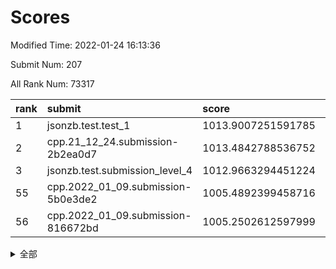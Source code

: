 # Scores

Modified Time: 2022-01-24 16:13:36

Submit Num: 207

All Rank Num: 73317

| rank |               submit               |       score        |       sigma        | pk_num |
| :--- | :--------------------------------- | :----------------- | :----------------- | :----- |
| 1    | jsonzb.test.test_1                 | 1013.9007251591785 | 0.8284356782269157 | 1417   |
| 2    | cpp.21_12_24.submission-2b2ea0d7   | 1013.4842788536752 | 0.8277744093583935 | 1416   |
| 3    | jsonzb.test.submission_level_4     | 1012.9663294451224 | 0.796603859943495  | 1421   |
| 55   | cpp.2022_01_09.submission-5b0e3de2 | 1005.4892399458716 | 0.7254070474090379 | 1420   |
| 56   | cpp.2022_01_09.submission-816672bd | 1005.2502612597999 | 0.7210769451681563 | 1417   |


<details>
<summary>全部</summary>

| rank |                 submit                 |       score        |       sigma        | pk_num |
| :--- | :------------------------------------- | :----------------- | :----------------- | :----- |
| 1    | jsonzb.test.test_1                     | 1013.9007251591785 | 0.8284356782269157 | 1417   |
| 2    | cpp.21_12_24.submission-2b2ea0d7       | 1013.4842788536752 | 0.8277744093583935 | 1416   |
| 3    | jsonzb.test.submission_level_4         | 1012.9663294451224 | 0.796603859943495  | 1421   |
| 4    | gobigger.level_3.submission_level_3_1  | 1011.7980560758198 | 0.8106252351892539 | 1414   |
| 5    | gobigger.level_3.submission_level_3_0  | 1011.6139512940204 | 0.7979014478503227 | 1419   |
| 6    | gobigger.level_3.submission_level_3_6  | 1010.9943452476923 | 0.7999459255760007 | 1417   |
| 7    | gobigger.level_3.submission_level_3_26 | 1010.8152067870242 | 0.7780115116927245 | 1413   |
| 8    | gobigger.level_3.submission_level_3_3  | 1010.7788843745475 | 0.7708403724651226 | 1419   |
| 9    | gobigger.level_3.submission_level_3_7  | 1010.7741263969814 | 0.7806620319219699 | 1414   |
| 10   | gobigger.level_3.submission_level_3_41 | 1010.6818112347042 | 0.7468031715372622 | 1415   |
| 11   | gobigger.level_3.submission_level_3_45 | 1010.6016315230413 | 0.7988336250001161 | 1420   |
| 12   | gobigger.level_3.submission_level_3_21 | 1010.5817700525055 | 0.7792484700678012 | 1415   |
| 13   | gobigger.level_3.submission_level_3_39 | 1010.5753408291912 | 0.7561669087760896 | 1415   |
| 14   | gobigger.level_3.submission_level_3_13 | 1010.4642494534394 | 0.7626580196237847 | 1417   |
| 15   | gobigger.level_3.submission_level_3_27 | 1010.4246188290214 | 0.7468780552840658 | 1421   |
| 16   | gobigger.level_3.submission_level_3_31 | 1010.3527285592436 | 0.7704955193065918 | 1416   |
| 17   | gobigger.level_3.submission_level_3_47 | 1010.3435229816683 | 0.7669494432521144 | 1417   |
| 18   | gobigger.level_3.submission_level_3_33 | 1010.263705138775  | 0.7630730175540976 | 1415   |
| 19   | gobigger.level_3.submission_level_3_38 | 1010.1831729389171 | 0.756690597247609  | 1414   |
| 20   | gobigger.level_3.submission_level_3_8  | 1010.0965806534269 | 0.7549452846388571 | 1416   |
| 21   | gobigger.level_3.submission_level_3_30 | 1010.0718158441219 | 0.7768550456038302 | 1411   |
| 22   | gobigger.level_3.submission_level_3_10 | 1010.0612093554142 | 0.7593731981907248 | 1413   |
| 23   | gobigger.level_3.submission_level_3_46 | 1009.9303588669525 | 0.7499239609762934 | 1414   |
| 24   | gobigger.level_3.submission_level_3_49 | 1009.8409956808508 | 0.7591475844583717 | 1413   |
| 25   | gobigger.level_3.submission_level_3_15 | 1009.720074721957  | 0.755856493542202  | 1409   |
| 26   | gobigger.level_3.submission_level_3_28 | 1009.708660848985  | 0.7588446370618893 | 1420   |
| 27   | gobigger.level_3.submission_level_3_11 | 1009.7002693911749 | 0.7685925358422014 | 1410   |
| 28   | gobigger.level_3.submission_level_3_35 | 1009.5841915569304 | 0.7482805004383672 | 1419   |
| 29   | gobigger.level_3.submission_level_3_40 | 1009.5353821089163 | 0.7386567887149916 | 1421   |
| 30   | gobigger.level_3.submission_level_3_17 | 1009.5192911805673 | 0.7438923752678064 | 1420   |
| 31   | gobigger.level_3.submission_level_3_14 | 1009.4696493169168 | 0.7565357721754379 | 1416   |
| 32   | gobigger.level_3.submission_level_3_29 | 1009.4386828097932 | 0.753248376259177  | 1417   |
| 33   | gobigger.level_3.submission_level_3_34 | 1009.3951633261177 | 0.7316909535288529 | 1412   |
| 34   | gobigger.level_3.submission_level_3_43 | 1009.2936729294408 | 0.7374380319513067 | 1419   |
| 35   | gobigger.level_3.submission_level_3_36 | 1009.267797768872  | 0.7773710905184813 | 1418   |
| 36   | gobigger.level_3.submission_level_3_20 | 1009.2675970281255 | 0.7488100797587917 | 1418   |
| 37   | gobigger.level_3.submission_level_3_37 | 1009.2625113777244 | 0.7568429330538596 | 1417   |
| 38   | gobigger.level_3.submission_level_3_16 | 1009.2061439398876 | 0.7569090211809114 | 1422   |
| 39   | gobigger.level_3.submission_level_3_48 | 1009.1931870536115 | 0.7416029883576848 | 1415   |
| 40   | gobigger.level_3.submission_level_3_9  | 1009.162569047857  | 0.7419359311785895 | 1418   |
| 41   | gobigger.level_3.submission_level_3_22 | 1009.0808852495978 | 0.773344366639887  | 1421   |
| 42   | gobigger.level_3.submission_level_3_2  | 1008.9536319629577 | 0.7450875199317879 | 1418   |
| 43   | gobigger.level_3.submission_level_3_32 | 1008.9042405163216 | 0.7529702350737022 | 1418   |
| 44   | gobigger.level_3.submission_level_3_5  | 1008.8861471130895 | 0.7609692429876544 | 1417   |
| 45   | gobigger.level_3.submission_level_3_4  | 1008.8688339912138 | 0.7776555152252529 | 1416   |
| 46   | gobigger.level_3.submission_level_3_19 | 1008.8436999198216 | 0.7509211173066644 | 1420   |
| 47   | gobigger.level_3.submission_level_3_42 | 1008.8280078398053 | 0.7610741210387376 | 1417   |
| 48   | gobigger.level_3.submission_level_3_23 | 1008.8023382063823 | 0.7493736646521112 | 1416   |
| 49   | gobigger.level_3.submission_level_3_44 | 1008.778014252015  | 0.7436312289067543 | 1413   |
| 50   | gobigger.level_3.submission_level_3_12 | 1008.7550719388952 | 0.7510445671026824 | 1418   |
| 51   | gobigger.level_3.submission_level_3_24 | 1008.3810971780373 | 0.7401463836874066 | 1415   |
| 52   | gobigger.level_3.submission_level_3_25 | 1008.2295512158963 | 0.7389974334277475 | 1415   |
| 53   | gobigger.level_3.submission_level_3_18 | 1007.9562043075218 | 0.7611472168314245 | 1420   |
| 54   | gobigger.level_1.submission_level_1_23 | 1005.7104138618668 | 0.7149908096526644 | 1422   |
| 55   | cpp.2022_01_09.submission-5b0e3de2     | 1005.4892399458716 | 0.7254070474090379 | 1420   |
| 56   | cpp.2022_01_09.submission-816672bd     | 1005.2502612597999 | 0.7210769451681563 | 1417   |
| 57   | gobigger.level_1.submission_level_1_35 | 1004.8270873205037 | 0.7236376673587792 | 1411   |
| 58   | gobigger.level_1.submission_level_1_32 | 1004.8025494657643 | 0.7236064070811445 | 1420   |
| 59   | gobigger.level_1.submission_level_1_6  | 1004.5562960133528 | 0.7189732151378248 | 1420   |
| 60   | gobigger.level_1.submission_level_1_7  | 1004.3329203139066 | 0.7134988812522507 | 1418   |
| 61   | gobigger.level_1.submission_level_1_22 | 1004.2002696512963 | 0.7133696188774004 | 1420   |
| 62   | gobigger.level_1.submission_level_1_36 | 1004.1005441135376 | 0.7163202367292303 | 1416   |
| 63   | gobigger.level_1.submission_level_1_48 | 1004.0961251248596 | 0.7190892489726197 | 1414   |
| 64   | gobigger.level_1.submission_level_1_38 | 1003.9532953445234 | 0.7188454314126331 | 1416   |
| 65   | gobigger.level_1.submission_level_1_8  | 1003.9159650658687 | 0.7146817223083741 | 1417   |
| 66   | gobigger.level_1.submission_level_1_42 | 1003.8523118899798 | 0.7201637874546897 | 1421   |
| 67   | gobigger.level_1.submission_level_1_0  | 1003.8068255710688 | 0.7150854182601859 | 1418   |
| 68   | gobigger.level_1.submission_level_1_41 | 1003.7919266949035 | 0.7186910022791166 | 1416   |
| 69   | gobigger.level_1.submission_level_1_9  | 1003.7673286652221 | 0.7134253709152147 | 1418   |
| 70   | gobigger.level_1.submission_level_1_27 | 1003.7413108879814 | 0.7145416080390367 | 1413   |
| 71   | gobigger.level_1.submission_level_1_5  | 1003.7344288849025 | 0.7204254199188699 | 1416   |
| 72   | gobigger.level_1.submission_level_1_1  | 1003.7279849640393 | 0.713853588178186  | 1420   |
| 73   | gobigger.level_1.submission_level_1_10 | 1003.7132465912371 | 0.7304857025181654 | 1422   |
| 74   | gobigger.level_1.submission_level_1_16 | 1003.6636600225314 | 0.7192481068942376 | 1418   |
| 75   | gobigger.level_1.submission_level_1_26 | 1003.6444682843174 | 0.7189064827860061 | 1416   |
| 76   | gobigger.level_1.submission_level_1_34 | 1003.5392536211464 | 0.7220411165700702 | 1410   |
| 77   | gobigger.level_1.submission_level_1_46 | 1003.5054013595335 | 0.7181552646110057 | 1413   |
| 78   | gobigger.level_1.submission_level_1_2  | 1003.4639323275645 | 0.7184305493583081 | 1415   |
| 79   | gobigger.level_1.submission_level_1_43 | 1003.4530874460107 | 0.7264604416733949 | 1417   |
| 80   | gobigger.level_1.submission_level_1_49 | 1003.4179193069939 | 0.715462409137474  | 1413   |
| 81   | gobigger.level_1.submission_level_1_37 | 1003.3726094465801 | 0.7242095944041886 | 1415   |
| 82   | gobigger.level_1.submission_level_1_11 | 1003.3555461546357 | 0.7095881433086991 | 1416   |
| 83   | gobigger.level_1.submission_level_1_19 | 1003.243596691501  | 0.7142438348749982 | 1416   |
| 84   | gobigger.level_1.submission_level_1_28 | 1003.2218540125568 | 0.7263116414586852 | 1411   |
| 85   | gobigger.level_1.submission_level_1_21 | 1003.197418363461  | 0.7166701239639401 | 1415   |
| 86   | gobigger.level_1.submission_level_1_12 | 1003.194796123404  | 0.7138181864892368 | 1412   |
| 87   | gobigger.level_1.submission_level_1_20 | 1003.1303308632145 | 0.7099805364525161 | 1418   |
| 88   | gobigger.level_1.submission_level_1_44 | 1003.1090510864907 | 0.7073336045761659 | 1418   |
| 89   | gobigger.level_1.submission_level_1_4  | 1003.0567718856872 | 0.7139920044402108 | 1422   |
| 90   | gobigger.level_1.submission_level_1_25 | 1002.9181002355264 | 0.7085308918955522 | 1417   |
| 91   | gobigger.level_1.submission_level_1_45 | 1002.8654364341644 | 0.7205813224211705 | 1413   |
| 92   | gobigger.level_1.submission_level_1_40 | 1002.7648307797771 | 0.7145641129769358 | 1411   |
| 93   | gobigger.level_1.submission_level_1_18 | 1002.7335049478428 | 0.7182902167155811 | 1417   |
| 94   | gobigger.level_1.submission_level_1_33 | 1002.7316564960091 | 0.7112633575498253 | 1419   |
| 95   | gobigger.level_1.submission_level_1_14 | 1002.641061580089  | 0.7213527400635067 | 1416   |
| 96   | gobigger.level_1.submission_level_1_29 | 1002.5879356166997 | 0.7119836574891195 | 1418   |
| 97   | gobigger.level_1.submission_level_1_17 | 1002.5818249499828 | 0.7150397997071184 | 1413   |
| 98   | gobigger.level_1.submission_level_1_3  | 1002.5352321129253 | 0.7151779563393541 | 1416   |
| 99   | gobigger.level_1.submission_level_1_47 | 1002.5115134572005 | 0.7195991215511022 | 1417   |
| 100  | gobigger.level_1.submission_level_1_31 | 1002.4336830297168 | 0.7028541847783516 | 1419   |
| 101  | gobigger.level_1.submission_level_1_39 | 1002.384447864317  | 0.7109051627554773 | 1416   |
| 102  | gobigger.level_1.submission_level_1_30 | 1002.3451620449249 | 0.7210014461414511 | 1415   |
| 103  | gobigger.level_1.submission_level_1_13 | 1002.2667780290861 | 0.7193786387168337 | 1419   |
| 104  | gobigger.level_1.submission_level_1_15 | 1001.9085126205418 | 0.7049357321329216 | 1418   |
| 105  | gobigger.level_1.submission_level_1_24 | 1001.6236600488958 | 0.6958601900331053 | 1421   |
| 106  | gobigger.random.submission_random_18   | 997.261787814944   | 0.7059640642306606 | 1413   |
| 107  | gobigger.random.submission_random_33   | 997.1162134096662  | 0.7169269426484228 | 1413   |
| 108  | gobigger.random.submission_random_14   | 996.9925512693951  | 0.7116961115443279 | 1418   |
| 109  | gobigger.random.submission_random_16   | 996.9382860647567  | 0.704363081539929  | 1415   |
| 110  | gobigger.random.submission_random_28   | 996.8071494274745  | 0.7153368794781519 | 1418   |
| 111  | gobigger.random.submission_random_26   | 996.686994101981   | 0.7100650762081713 | 1419   |
| 112  | gobigger.random.submission_random_45   | 996.6567114060997  | 0.720749958184505  | 1413   |
| 113  | gobigger.random.submission_random_27   | 996.5535426443431  | 0.7143602587815413 | 1414   |
| 114  | gobigger.random.submission_random_23   | 996.5420906836116  | 0.7123778550457192 | 1417   |
| 115  | gobigger.random.submission_random_24   | 996.4751557196348  | 0.7190115057726196 | 1414   |
| 116  | gobigger.random.submission_random_41   | 996.4095725948202  | 0.7078506054515084 | 1418   |
| 117  | gobigger.random.submission_random_17   | 996.4034146183848  | 0.7181370945821639 | 1417   |
| 118  | gobigger.random.submission_random_21   | 996.2676902510119  | 0.7043384888999702 | 1419   |
| 119  | gobigger.random.submission_random_9    | 996.2564629282409  | 0.7178387713362357 | 1413   |
| 120  | gobigger.random.submission_random_44   | 996.222937317479   | 0.7114690194533929 | 1419   |
| 121  | gobigger.random.submission_random_30   | 996.1912695895273  | 0.7179100742498212 | 1418   |
| 122  | gobigger.random.submission_random_13   | 996.17030865368    | 0.7124668698054203 | 1413   |
| 123  | gobigger.random.submission_random_31   | 996.1169677658864  | 0.7175623086879173 | 1410   |
| 124  | gobigger.random.submission_random_8    | 996.0885238049374  | 0.7065868478899341 | 1416   |
| 125  | gobigger.random.submission_random_20   | 996.076611613861   | 0.7114853053688701 | 1413   |
| 126  | gobigger.random.submission_random_47   | 996.0194915648026  | 0.7177696427812481 | 1413   |
| 127  | gobigger.random.submission_random_6    | 995.9868822767878  | 0.708538966472292  | 1418   |
| 128  | gobigger.random.submission_random_1    | 995.8928222581194  | 0.7136142657645209 | 1417   |
| 129  | gobigger.random.submission_random_7    | 995.8613843351684  | 0.7158249598213234 | 1418   |
| 130  | gobigger.random.submission_random_22   | 995.852483968852   | 0.7199072774551444 | 1413   |
| 131  | gobigger.random.submission_random_42   | 995.8191740860934  | 0.7074197086603367 | 1417   |
| 132  | gobigger.random.submission_random_25   | 995.8077462182356  | 0.7169176108260448 | 1419   |
| 133  | gobigger.random.submission_random_15   | 995.7384137693673  | 0.7020469552047033 | 1422   |
| 134  | gobigger.random.submission_random_12   | 995.7073441508504  | 0.7221251879044047 | 1417   |
| 135  | gobigger.random.submission_random_46   | 995.6933868087993  | 0.7184116101475564 | 1418   |
| 136  | gobigger.random.submission_random_3    | 995.6694246574618  | 0.7178295902935403 | 1414   |
| 137  | gobigger.random.submission_random_10   | 995.6417699980002  | 0.7277449733118426 | 1422   |
| 138  | gobigger.random.submission_random_34   | 995.4955955239346  | 0.7095245091787034 | 1414   |
| 139  | gobigger.random.submission_random_11   | 995.4785149613954  | 0.7159718946697848 | 1421   |
| 140  | gobigger.random.submission_random_43   | 995.467178053771   | 0.7231304488546302 | 1416   |
| 141  | gobigger.random.submission_random_49   | 995.436234677011   | 0.7092677128389125 | 1416   |
| 142  | gobigger.random.submission_random_32   | 995.389656343256   | 0.7195562153492381 | 1412   |
| 143  | gobigger.random.submission_random_29   | 995.3629371882984  | 0.705809165362762  | 1417   |
| 144  | gobigger.random.submission_random_48   | 995.3253227637646  | 0.7213269095268705 | 1416   |
| 145  | gobigger.random.submission_random_2    | 995.2338832917798  | 0.70775668536461   | 1420   |
| 146  | gobigger.random.submission_random_4    | 994.9941249452675  | 0.7110534390058502 | 1419   |
| 147  | gobigger.random.submission_random_40   | 994.9851107075696  | 0.7143027820750425 | 1415   |
| 148  | gobigger.random.submission_random_36   | 994.9754219338073  | 0.7132016332072324 | 1419   |
| 149  | gobigger.random.submission_random_38   | 994.8684657435417  | 0.697522343577562  | 1422   |
| 150  | gobigger.random.submission_random_37   | 994.8471896712554  | 0.7146220496950334 | 1416   |
| 151  | gobigger.random.submission_random_19   | 994.8317987017405  | 0.7122871938960402 | 1422   |
| 152  | gobigger.random.submission_random_0    | 994.5694249161686  | 0.7184578049021688 | 1414   |
| 153  | gobigger.random.submission_random_39   | 994.5496580104764  | 0.7273324209808485 | 1415   |
| 154  | gobigger.random.submission_random_5    | 994.3082727719767  | 0.707659981570398  | 1412   |
| 155  | gobigger.level_2.submission_level_2_24 | 994.2227233329019  | 0.7445910922284308 | 1417   |
| 156  | gobigger.level_2.submission_level_2_13 | 993.8912026670201  | 0.7317524218032271 | 1416   |
| 157  | gobigger.level_2.submission_level_2_48 | 993.8748044550911  | 0.73089025883875   | 1420   |
| 158  | gobigger.random.submission_random_35   | 993.8560183484296  | 0.7143231136475375 | 1422   |
| 159  | gobigger.level_2.submission_level_2_38 | 993.6179279325016  | 0.7347734692759385 | 1414   |
| 160  | gobigger.level_2.submission_level_2_5  | 993.3106943400962  | 0.7405159232687074 | 1416   |
| 161  | gobigger.level_2.submission_level_2_25 | 993.0954444006012  | 0.738130617357909  | 1418   |
| 162  | gobigger.level_2.submission_level_2_45 | 993.0689854494148  | 0.7472703841060906 | 1415   |
| 163  | gobigger.level_2.submission_level_2_4  | 993.04972754009    | 0.7324674875098934 | 1419   |
| 164  | gobigger.level_2.submission_level_2_21 | 993.0370327272065  | 0.7433747069629967 | 1415   |
| 165  | gobigger.level_2.submission_level_2_9  | 992.9838735931331  | 0.7332272243344077 | 1413   |
| 166  | gobigger.level_2.submission_level_2_23 | 992.9086432194043  | 0.7319851612044895 | 1414   |
| 167  | gobigger.level_2.submission_level_2_19 | 992.8762277043812  | 0.7548692397755472 | 1419   |
| 168  | gobigger.level_2.submission_level_2_47 | 992.8708373202509  | 0.7407085187623842 | 1417   |
| 169  | gobigger.level_2.submission_level_2_34 | 992.8537519457959  | 0.740064849545071  | 1417   |
| 170  | gobigger.level_2.submission_level_2_2  | 992.7511321523539  | 0.727254721930422  | 1421   |
| 171  | gobigger.level_2.submission_level_2_22 | 992.6333572640953  | 0.7295562465164481 | 1419   |
| 172  | gobigger.level_2.submission_level_2_10 | 992.6012339910942  | 0.75400311855171   | 1420   |
| 173  | gobigger.level_2.submission_level_2_30 | 992.575480167786   | 0.7347273881610146 | 1417   |
| 174  | gobigger.level_2.submission_level_2_8  | 992.5688246651927  | 0.7411221749271905 | 1419   |
| 175  | gobigger.level_2.submission_level_2_28 | 992.3972403220307  | 0.7421378987856762 | 1418   |
| 176  | gobigger.level_2.submission_level_2_36 | 992.3485451483148  | 0.7496922558304192 | 1419   |
| 177  | gobigger.level_2.submission_level_2_44 | 992.3365136571283  | 0.7391090732392825 | 1413   |
| 178  | gobigger.level_2.submission_level_2_32 | 992.3267800735119  | 0.7492800200862677 | 1417   |
| 179  | gobigger.level_2.submission_level_2_35 | 992.2506640332584  | 0.7384392457972982 | 1417   |
| 180  | gobigger.level_2.submission_level_2_17 | 992.247923958444   | 0.7404298884505262 | 1422   |
| 181  | gobigger.level_2.submission_level_2_1  | 992.1391970493047  | 0.7426476870579323 | 1421   |
| 182  | gobigger.level_2.submission_level_2_39 | 992.0057450414129  | 0.7417387488172172 | 1410   |
| 183  | gobigger.level_2.submission_level_2_29 | 991.9554350330105  | 0.7716908608309884 | 1424   |
| 184  | gobigger.level_2.submission_level_2_6  | 991.8430601695608  | 0.743634365562342  | 1417   |
| 185  | gobigger.level_2.submission_level_2_14 | 991.8001541889344  | 0.7413416104864443 | 1418   |
| 186  | gobigger.level_2.submission_level_2_49 | 991.7647543706499  | 0.7369712106591421 | 1422   |
| 187  | gobigger.level_2.submission_level_2_0  | 991.731157680125   | 0.7523845217874017 | 1416   |
| 188  | gobigger.level_2.submission_level_2_15 | 991.7113135758742  | 0.7539349616160911 | 1418   |
| 189  | gobigger.level_2.submission_level_2_42 | 991.6633210855313  | 0.7511414327312288 | 1419   |
| 190  | gobigger.level_2.submission_level_2_40 | 991.588425862782   | 0.755858795250019  | 1421   |
| 191  | gobigger.level_2.submission_level_2_12 | 991.5434676159696  | 0.7360994114318165 | 1421   |
| 192  | gobigger.level_2.submission_level_2_46 | 991.5085827965918  | 0.775297079001087  | 1412   |
| 193  | gobigger.level_2.submission_level_2_20 | 991.370270327839   | 0.7377551384239924 | 1418   |
| 194  | gobigger.level_2.submission_level_2_3  | 991.3447196581789  | 0.745341039967796  | 1417   |
| 195  | gobigger.level_2.submission_level_2_31 | 991.2987013625627  | 0.7501704054477084 | 1416   |
| 196  | gobigger.level_2.submission_level_2_16 | 991.1497373575761  | 0.7747818670356522 | 1414   |
| 197  | gobigger.level_2.submission_level_2_37 | 991.1165329372523  | 0.7555468574216421 | 1416   |
| 198  | gobigger.level_2.submission_level_2_41 | 991.0744634681316  | 0.7449987361892285 | 1419   |
| 199  | gobigger.level_2.submission_level_2_33 | 990.9294214448964  | 0.7537394671027383 | 1419   |
| 200  | gobigger.level_2.submission_level_2_7  | 990.8131937159665  | 0.7492523347700071 | 1417   |
| 201  | gobigger.level_2.submission_level_2_27 | 990.8089101788938  | 0.7451201805196284 | 1409   |
| 202  | gobigger.level_2.submission_level_2_26 | 990.6445457067513  | 0.7554188015356351 | 1420   |
| 203  | gobigger.level_2.submission_level_2_18 | 990.6419627209864  | 0.7547986382926305 | 1415   |
| 204  | gobigger.level_2.submission_level_2_11 | 990.3696428981738  | 0.7464894758393003 | 1419   |
| 205  | gobigger.level_2.submission_level_2_43 | 989.8986541757471  | 0.7745096811681179 | 1420   |
| 206  | gobigger.none.submission_none_1        | 976.9560009640811  | 1.3435766445328154 | 1417   |
| 207  | gobigger.none.submission_none_0        | 976.7546622436656  | 1.5150316363492098 | 1416   |

</details>